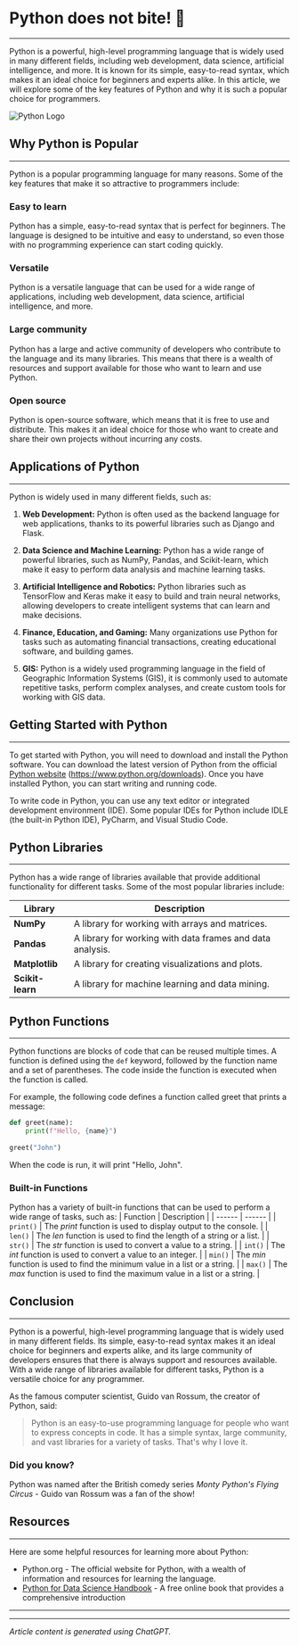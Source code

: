 # **Python does not bite!** 🐍
---
Python is a powerful, high-level programming language that is widely used in many different fields, including web development, data science, artificial intelligence, and more. It is known for its simple, easy-to-read syntax, which makes it an ideal choice for beginners and experts alike. In this article, we will explore some of the key features of Python and why it is such a popular choice for programmers.

![Python Logo](https://penseemti.com.br/wp-content/uploads/2019/01/python-logo.png)

## Why Python is Popular
---
Python is a popular programming language for many reasons. Some of the key features that make it so attractive to programmers include:

### **Easy to learn** 
Python has a simple, easy-to-read syntax that is perfect for beginners. The language is designed to be intuitive and easy to understand, so even those with no programming experience can start coding quickly.

### **Versatile** 
Python is a versatile language that can be used for a wide range of applications, including web development, data science, artificial intelligence, and more.

### **Large community** 
Python has a large and active community of developers who contribute to the language and its many libraries. This means that there is a wealth of resources and support available for those who want to learn and use Python.

### **Open source** 
Python is open-source software, which means that it is free to use and distribute. This makes it an ideal choice for those who want to create and share their own projects without incurring any costs.

## Applications of Python
---
Python is widely used in many different fields, such as:
1. **Web Development:** Python is often used as the backend language for web applications, thanks to its powerful libraries such as Django and Flask.

2. **Data Science and Machine Learning:** Python has a wide range of powerful libraries, such as NumPy, Pandas, and Scikit-learn, which make it easy to perform data analysis and machine learning tasks.
3. **Artificial Intelligence and Robotics:** Python libraries such as TensorFlow and Keras make it easy to build and train neural networks, allowing developers to create intelligent systems that can learn and make decisions.
4. **Finance, Education, and Gaming:** Many organizations use Python for tasks such as automating financial transactions, creating educational software, and building games.
5. **GIS:** Python is a widely used programming language in the field of Geographic Information Systems (GIS), it is commonly used to automate repetitive tasks, perform complex analyses, and create custom tools for working with GIS data.

## Getting Started with Python
---
To get started with Python, you will need to download and install the Python software. You can download the latest version of Python from the official [Python website](https://www.python.org/downloads) (https://www.python.org/downloads). Once you have installed Python, you can start writing and running code. 

To write code in Python, you can use any text editor or integrated development environment (IDE). Some popular IDEs for Python include IDLE (the built-in Python IDE), PyCharm, and Visual Studio Code.

## Python Libraries
---
Python has a wide range of libraries available that provide additional functionality for different tasks. Some of the most popular libraries include:

| Library | Description |
| ------ | ------ |
| **NumPy** | A library for working with arrays and matrices. |
| **Pandas** | A library for working with data frames and data analysis.|
| **Matplotlib** | A library for creating visualizations and plots. |
| **Scikit-learn** | A library for machine learning and data mining. |

## Python Functions
---
Python functions are blocks of code that can be reused multiple times. A function is defined using the `def` keyword, followed by the function name and a set of parentheses. The code inside the function is executed when the function is called.

For example, the following code defines a function called greet that prints a message:

```python
def greet(name):
    print(f"Hello, {name}")
    
greet("John")
```

When the code is run, it will print "Hello, John".

### Built-in Functions

Python has a variety of built-in functions that can be used to perform a wide range of tasks, such as:
| Function | Description |
| ------ | ------ |
| `print()` | The *print* function is used to display output to the console. |
| `len()` | The *len* function is used to find the length of a string or a list. |
| `str()` | The *str* function is used to convert a value to a string. |
| `int()` | The *int* function is used to convert a value to an integer. |
| `min()` | The *min* function is used to find the minimum value in a list or a string. |
| `max()` | The *max* function is used to find the maximum value in a list or a string. |

## Conclusion
---
Python is a powerful, high-level programming language that is widely used in many different fields. Its simple, easy-to-read syntax makes it an ideal choice for beginners and experts alike, and its large community of developers ensures that there is always support and resources available. With a wide range of libraries available for different tasks, Python is a versatile choice for any programmer.

As the famous computer scientist, Guido van Rossum, the creator of Python, said:
> Python is an easy-to-use programming language for people who want to express concepts in code. It has a simple syntax, large community, and vast libraries for a variety of tasks. That's why I love it.

### Did you know?

Python was named after the British comedy series *Monty Python's Flying Circus* - Guido van Rossum was a fan of the show!

## Resources
---
Here are some helpful resources for learning more about Python:

- Python.org - The official website for Python, with a wealth of information and resources for
learning the language.
- [Python for Data Science Handbook](https://jakevdp.github.io/PythonDataScienceHandbook/) - A free online book that provides a comprehensive
introduction
---
---
*Article content is generated using ChatGPT.*
